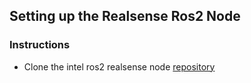 ## Setting up the Realsense Ros2 Node

### Instructions
* Clone the intel ros2 realsense node [repository][1]



[1]:https://github.com/intel/ros2_intel_realsense.git
